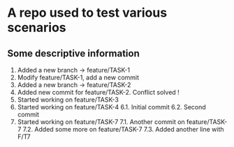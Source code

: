 # A repo used to test various scenarios #
## Some descriptive information ##

1. Added a new branch -> feature/TASK-1
2. Modify feature/TASK-1, add a new commit
3. Added a new branch -> feature/TASK-2
4. Added new commit for feature/TASK-2. Conflict solved !
5. Started working on feature/TASK-3
6. Started working on feature/TASK-4
6.1. Initial commit
6.2. Second commit
7. Started working on feature/TASK-7
7.1. Another commit on feature/TASK-7
7.2. Added some more on feature/TASK-7
7.3. Added another line with F/T7
